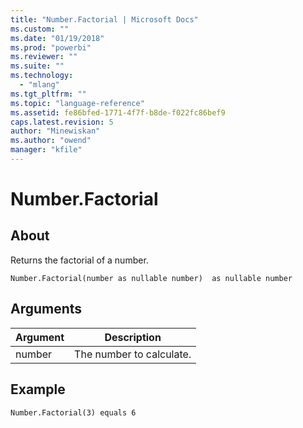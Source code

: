 ```yaml
---
title: "Number.Factorial | Microsoft Docs"
ms.custom: ""
ms.date: "01/19/2018"
ms.prod: "powerbi"
ms.reviewer: ""
ms.suite: ""
ms.technology: 
  - "mlang"
ms.tgt_pltfrm: ""
ms.topic: "language-reference"
ms.assetid: fe86bfed-1771-4f7f-b8de-f022fc86bef9
caps.latest.revision: 5
author: "Minewiskan"
ms.author: "owend"
manager: "kfile"
---
```

# Number.Factorial

  
## About  
Returns the factorial of a number.  
  
```  
Number.Factorial(number as nullable number)  as nullable number  
```  
  
## Arguments  
  
|Argument|Description|  
|------------|---------------|  
|number|The number to calculate.|  
  
## <a name="__goback"></a>Example  
  
```  
Number.Factorial(3) equals 6  
```  
